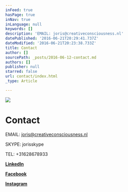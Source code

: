```yaml
---
inFeed: true
hasPage: true
inNav: true
inLanguage: null
keywords: []
description: 'EMAIL: joris@creativeconsciousness.nl'
datePublished: '2016-06-21T20:29:41.737Z'
dateModified: '2016-06-21T20:23:38.733Z'
title: Contact
author: []
sourcePath: _posts/2016-06-12-contact.md
authors: []
publisher: null
starred: false
url: contact/index.html
_type: Article

---
```

![](https://the-grid-user-content.s3-us-west-2.amazonaws.com/ee8761ee-7f6b-4648-a70a-b69ef816ea3c.jpg)

# Contact

EMAIL: joris@creativeconsciousness.nl

SKYPE: jorisskype

TEL: +31628678933

[**LinkedIn**][0]

**[Facebook][1]**

**[Instagram][2]**

[0]: https://www.linkedin.com/in/joris-swinkels-7a24b98?trk=hp-identity-name
[1]: https://www.facebook.com/joris.swinkels
[2]: https://www.instagram.com/jorisswinkels74/